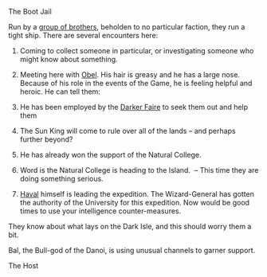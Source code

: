The Boot Jail

Run by a [group of brothers](/f/the_bog_dogs), beholden to no particular faction, they run a tight ship. There are several encounters here:

1.  Coming to collect someone in particular, or investigating someone who might know about something.
    
2.  Meeting here with [Obel](/p/obel). His hair is greasy and he has a large nose. Because of his role in the events of the Game, he is feeling helpful and heroic. He can tell them:
    

1.  He has been employed by the [Darker Faire](/f/darker_faire) to seek them out and help them
    
2.  The Sun King will come to rule over all of the lands – and perhaps further beyond?
    
3.  He has already won the support of the Natural College.
    
4.  Word is the Natural College is heading to the Island.  – This time they are doing something serious.
    
5.  [Haval](/p/havel) himself is leading the expedition. The Wizard-General has gotten the authority of the University for this expedition. Now would be good times to use your intelligence counter-measures.
    

  

They know about what lays on the Dark Isle, and this should worry them a bit. 

  

Bal, the Bull-god of the Danoi, is using unusual channels to garner support.

  

The Host